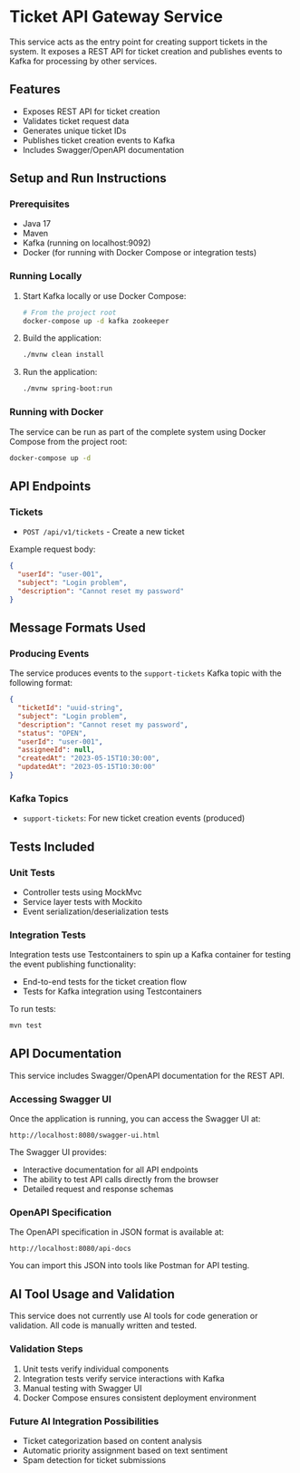 # Ticket API Gateway Service

This service acts as the entry point for creating support tickets in the system. It exposes a REST API for ticket creation and publishes events to Kafka for processing by other services.

## Features

- Exposes REST API for ticket creation
- Validates ticket request data
- Generates unique ticket IDs
- Publishes ticket creation events to Kafka
- Includes Swagger/OpenAPI documentation

## Setup and Run Instructions

### Prerequisites

- Java 17
- Maven
- Kafka (running on localhost:9092)
- Docker (for running with Docker Compose or integration tests)

### Running Locally

1. Start Kafka locally or use Docker Compose:
   ```bash
   # From the project root
   docker-compose up -d kafka zookeeper
   ```

2. Build the application:
   ```bash
   ./mvnw clean install
   ```

3. Run the application:
   ```bash
   ./mvnw spring-boot:run
   ```

### Running with Docker

The service can be run as part of the complete system using Docker Compose from the project root:

```bash
docker-compose up -d
```

## API Endpoints

### Tickets

- `POST /api/v1/tickets` - Create a new ticket

Example request body:
```json
{
  "userId": "user-001",
  "subject": "Login problem",
  "description": "Cannot reset my password"
}
```

## Message Formats Used

### Producing Events

The service produces events to the `support-tickets` Kafka topic with the following format:

```json
{
  "ticketId": "uuid-string",
  "subject": "Login problem",
  "description": "Cannot reset my password",
  "status": "OPEN",
  "userId": "user-001",
  "assigneeId": null,
  "createdAt": "2023-05-15T10:30:00",
  "updatedAt": "2023-05-15T10:30:00"
}
```

### Kafka Topics
- `support-tickets`: For new ticket creation events (produced)

## Tests Included

### Unit Tests
- Controller tests using MockMvc
- Service layer tests with Mockito
- Event serialization/deserialization tests

### Integration Tests
Integration tests use Testcontainers to spin up a Kafka container for testing the event publishing functionality:
- End-to-end tests for the ticket creation flow
- Tests for Kafka integration using Testcontainers

To run tests:
```bash
mvn test
```

## API Documentation

This service includes Swagger/OpenAPI documentation for the REST API.

### Accessing Swagger UI

Once the application is running, you can access the Swagger UI at:

```
http://localhost:8080/swagger-ui.html
```

The Swagger UI provides:
- Interactive documentation for all API endpoints
- The ability to test API calls directly from the browser
- Detailed request and response schemas

### OpenAPI Specification

The OpenAPI specification in JSON format is available at:

```
http://localhost:8080/api-docs
```

You can import this JSON into tools like Postman for API testing.

## AI Tool Usage and Validation

This service does not currently use AI tools for code generation or validation. All code is manually written and tested.

### Validation Steps
1. Unit tests verify individual components
2. Integration tests verify service interactions with Kafka
3. Manual testing with Swagger UI
4. Docker Compose ensures consistent deployment environment

### Future AI Integration Possibilities
- Ticket categorization based on content analysis
- Automatic priority assignment based on text sentiment
- Spam detection for ticket submissions